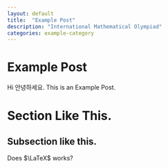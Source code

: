 ```yaml
---
layout: default
title:  "Example Post"
description: "International Mathematical Olympiad"
categories: example-category
---
```

<h1>Example Post</h1>
Hi 안녕하세요. This is an Example Post. 

Section Like This. 
===========
## Subsection like this. 

Does $\LaTeX$ works?
